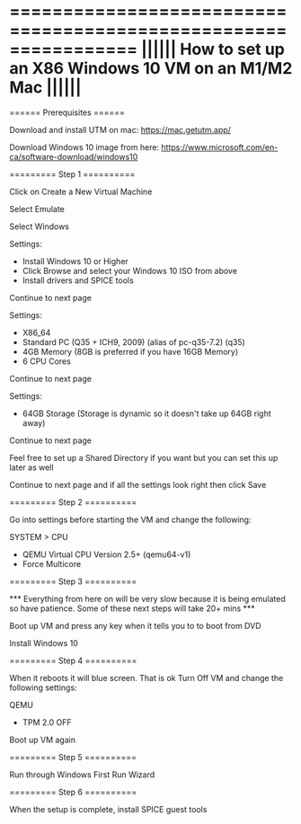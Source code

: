 ================================================================
|||||| How to set up an X86 Windows 10 VM on an M1/M2 Mac ||||||
================================================================

====== Prerequisites ====== 

Download and install UTM on mac:
https://mac.getutm.app/

Download Windows 10 image from here: 
https://www.microsoft.com/en-ca/software-download/windows10


========= Step 1 ==========

Click on Create a New Virtual Machine

Select Emulate

Select Windows

Settings:
- Install Windows 10 or Higher
- Click Browse and select your Windows 10 ISO from above
- Install drivers and SPICE tools

Continue to next page

Settings:
- X86_64
- Standard PC (Q35 + ICH9, 2009) (alias of pc-q35-7.2) (q35)
- 4GB Memory (8GB is preferred if you have 16GB Memory)
- 6 CPU Cores

Continue to next page

Settings:
- 64GB Storage (Storage is dynamic so it doesn't take up 64GB right away)

Continue to next page

Feel free to set up a Shared Directory if you want but you can set this up later as well

Continue to next page and if all the settings look right then click Save


========= Step 2 ==========

Go into settings before starting the VM and change the following:

SYSTEM > CPU
- QEMU Virtual CPU Version 2.5+ (qemu64-v1)
- Force Multicore


========= Step 3 ==========

*** Everything from here on will be very slow because it is being emulated so have patience. Some of these next steps will take 20+ mins ***

Boot up VM and press any key when it tells you to to boot from DVD

Install Windows 10


========= Step 4 ==========

When it reboots it will blue screen. That is ok Turn Off VM and change the following settings:

QEMU
- TPM 2.0 OFF

Boot up VM again


========= Step 5 ==========

Run through Windows First Run Wizard


========= Step 6 ==========

When the setup is complete, install SPICE guest tools


